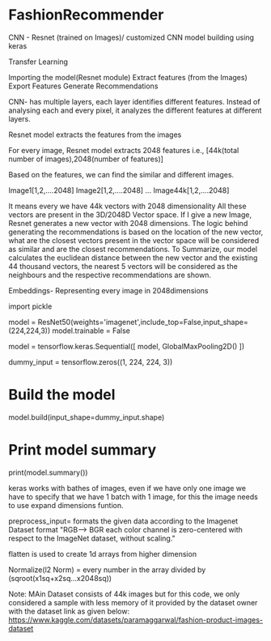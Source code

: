 # FashionRecommender

CNN - Resnet (trained on Images)/ customized CNN model building
using keras

Transfer Learning


Importing the model(Resnet module)
Extract features (from the Images)
Export Features
Generate Recommendations

CNN- has multiple layers, each layer identifies different features. Instead of analysing each and every pixel, it analyzes the different features at different layers.

Resnet model extracts the features from the images

For every image, Resnet model extracts 2048 features
i.e., [44k(total number of images),2048(number of features)]

Based on the features, we can find the similar and different images.

Image1[1,2,....2048]
Image2[1,2,....2048]
...
Image44k[1,2,....2048]

It means every we have 44k vectors with 2048 dimensionality
All these vectors are present in the 3D/2048D Vector space.
If I give a new Image, Resnet generates a new vector with 2048 dimensions.
The logic behind generating the recommendations is based on the location of the new vector, what are the closest vectors present in the vector space will be considered as similar and are the closest recommendations.
To Summarize, our model calculates the euclidean distance between the new vector and the existing 44 thousand vectors, the nearest 5 vectors will be considered as the neighbours and the respective recommendations are shown.


Embeddings- Representing every image in 2048dimensions




import pickle

model = ResNet50(weights='imagenet',include_top=False,input_shape=(224,224,3))
model.trainable = False

model = tensorflow.keras.Sequential([
    model,
    GlobalMaxPooling2D()
])

dummy_input = tensorflow.zeros((1, 224, 224, 3))

# Build the model
model.build(input_shape=dummy_input.shape)

# Print model summary
print(model.summary())

keras works with bathes of images, even if we have only one image we have to specify that we have 1 batch with 1 image, for this the image needs to use expand dimensions funtion.

preprocess_input= formats the given data according to the Imagenet Dataset format
"RGB--> BGR
each color channel is zero-centered with respect to the ImageNet dataset, without scaling."

flatten is used to create 1d arrays from higher dimension

Normalize(l2 Norm) = every number in the array divided by (sqroot(x1sq+x2sq...x2048sq))


Note: MAin Dataset consists of 44k images but for this code, we only considered a sample with less memory of it provided by the dataset owner with the dataset link as given below:
https://www.kaggle.com/datasets/paramaggarwal/fashion-product-images-dataset
